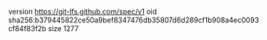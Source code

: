 version https://git-lfs.github.com/spec/v1
oid sha256:b379445822ce50a9bef8347476db35807d6d289cf1b908a4ec0093cf84f83f2b
size 1277
